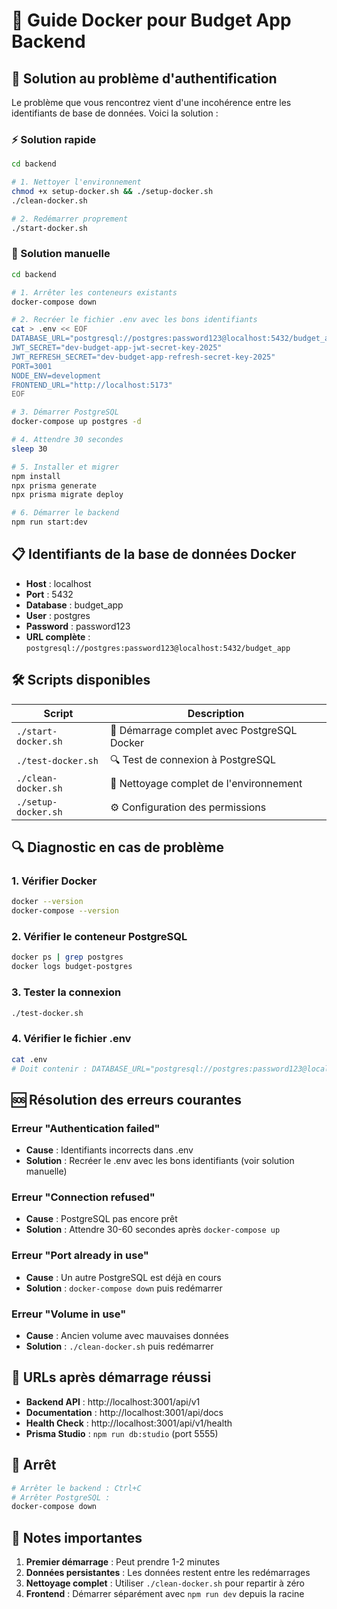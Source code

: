 # 🐳 Guide Docker pour Budget App Backend

## 🚨 Solution au problème d'authentification

Le problème que vous rencontrez vient d'une incohérence entre les identifiants de base de données. Voici la solution :

### ⚡ Solution rapide

```bash
cd backend

# 1. Nettoyer l'environnement
chmod +x setup-docker.sh && ./setup-docker.sh
./clean-docker.sh

# 2. Redémarrer proprement
./start-docker.sh
```

### 🔧 Solution manuelle

```bash
cd backend

# 1. Arrêter les conteneurs existants
docker-compose down

# 2. Recréer le fichier .env avec les bons identifiants
cat > .env << EOF
DATABASE_URL="postgresql://postgres:password123@localhost:5432/budget_app?schema=public"
JWT_SECRET="dev-budget-app-jwt-secret-key-2025"
JWT_REFRESH_SECRET="dev-budget-app-refresh-secret-key-2025"
PORT=3001
NODE_ENV=development
FRONTEND_URL="http://localhost:5173"
EOF

# 3. Démarrer PostgreSQL
docker-compose up postgres -d

# 4. Attendre 30 secondes
sleep 30

# 5. Installer et migrer
npm install
npx prisma generate
npx prisma migrate deploy

# 6. Démarrer le backend
npm run start:dev
```

## 📋 Identifiants de la base de données Docker

- **Host** : localhost
- **Port** : 5432
- **Database** : budget_app
- **User** : postgres
- **Password** : password123
- **URL complète** : `postgresql://postgres:password123@localhost:5432/budget_app`

## 🛠️ Scripts disponibles

| Script | Description |
|--------|-------------|
| `./start-docker.sh` | 🚀 Démarrage complet avec PostgreSQL Docker |
| `./test-docker.sh` | 🔍 Test de connexion à PostgreSQL |
| `./clean-docker.sh` | 🧹 Nettoyage complet de l'environnement |
| `./setup-docker.sh` | ⚙️ Configuration des permissions |

## 🔍 Diagnostic en cas de problème

### 1. Vérifier Docker
```bash
docker --version
docker-compose --version
```

### 2. Vérifier le conteneur PostgreSQL
```bash
docker ps | grep postgres
docker logs budget-postgres
```

### 3. Tester la connexion
```bash
./test-docker.sh
```

### 4. Vérifier le fichier .env
```bash
cat .env
# Doit contenir : DATABASE_URL="postgresql://postgres:password123@localhost:5432/budget_app"
```

## 🆘 Résolution des erreurs courantes

### Erreur "Authentication failed"
- **Cause** : Identifiants incorrects dans .env
- **Solution** : Recréer le .env avec les bons identifiants (voir solution manuelle)

### Erreur "Connection refused"
- **Cause** : PostgreSQL pas encore prêt
- **Solution** : Attendre 30-60 secondes après `docker-compose up`

### Erreur "Port already in use"
- **Cause** : Un autre PostgreSQL est déjà en cours
- **Solution** : `docker-compose down` puis redémarrer

### Erreur "Volume in use"
- **Cause** : Ancien volume avec mauvaises données
- **Solution** : `./clean-docker.sh` puis redémarrer

## 🎯 URLs après démarrage réussi

- **Backend API** : http://localhost:3001/api/v1
- **Documentation** : http://localhost:3001/api/docs
- **Health Check** : http://localhost:3001/api/v1/health
- **Prisma Studio** : `npm run db:studio` (port 5555)

## 🛑 Arrêt

```bash
# Arrêter le backend : Ctrl+C
# Arrêter PostgreSQL : 
docker-compose down
```

## 📝 Notes importantes

1. **Premier démarrage** : Peut prendre 1-2 minutes
2. **Données persistantes** : Les données restent entre les redémarrages
3. **Nettoyage complet** : Utiliser `./clean-docker.sh` pour repartir à zéro
4. **Frontend** : Démarrer séparément avec `npm run dev` depuis la racine
